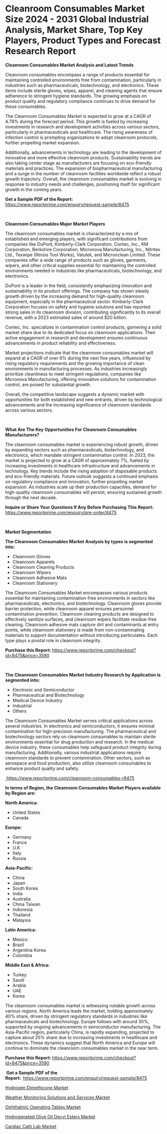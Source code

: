 <p><h1>Cleanroom Consumables Market Size 2024 - 2031 Global Industrial Analysis, Market Share, Top Key Players, Product Types and Forecast Research Report</h1></p><p><strong>Cleanroom Consumables Market Analysis and Latest Trends</strong></p>
<p><p>Cleanroom consumables encompass a range of products essential for maintaining controlled environments free from contamination, particularly in industries such as pharmaceuticals, biotechnology, and electronics. These items include sterile gloves, wipes, apparel, and cleaning agents that ensure adherence to stringent hygiene standards. The growing emphasis on product quality and regulatory compliance continues to drive demand for these consumables.</p><p>The Cleanroom Consumables Market is expected to grow at a CAGR of 4.79% during the forecast period. This growth is fueled by increasing investments in research and development activities across various sectors, particularly in pharmaceuticals and healthcare. The rising awareness of infection control is prompting organizations to adopt cleanroom protocols, further propelling market expansion. </p><p>Additionally, advancements in technology are leading to the development of innovative and more effective cleanroom products. Sustainability trends are also taking center stage as manufacturers are focusing on eco-friendly materials and practices. The expansion of biopharmaceutical manufacturing and a surge in the number of cleanroom facilities worldwide reflect a robust growth trajectory. Overall, the cleanroom consumables market is evolving in response to industry needs and challenges, positioning itself for significant growth in the coming years.</p></p>
<p><strong>Get a Sample PDF of the Report:&nbsp;</strong> <a href="https://www.reportprime.com/enquiry/request-sample/8475?utm_campaign=3&utm_medium=2&utm_source=Github&utm_content=ia&utm_term=26112024&utm_id=cleanroom-consumables">https://www.reportprime.com/enquiry/request-sample/8475</a></p>
<p>&nbsp;</p>
<p><strong>Cleanroom Consumables Major Market Players</strong></p>
<p><p>The cleanroom consumables market is characterized by a mix of established and emerging players, with significant contributions from companies like DuPont, Kimberly-Clark Corporation, Contec, Inc., KM Corporation, Berkshire Corporation, Micronova Manufacturing, Inc., Nitritex Ltd., Texwipe (Illinois Tool Works), Valutek, and Micronclean Limited. These companies offer a wide range of products such as gloves, garments, wipers, and other critical supplies essential for maintaining the controlled environments needed in industries like pharmaceuticals, biotechnology, and electronics.</p><p>DuPont is a leader in the field, consistently emphasizing innovation and sustainability in its product offerings. The company has shown steady growth driven by the increasing demand for high-quality cleanroom equipment, especially in the pharmaceutical sector. Kimberly-Clark Corporation focuses on safety and hygiene solutions and has reported strong sales in its cleanroom division, contributing significantly to its overall revenue, with a 2023 estimated sales of around $20 billion.</p><p>Contec, Inc. specializes in contamination control products, garnering a solid market share due to its dedicated focus on cleanroom applications. Their active engagement in research and development ensures continuous advancements in product reliability and effectiveness.</p><p>Market projections indicate that the cleanroom consumables market will expand at a CAGR of over 6% during the next five years, influenced by rising regulatory requirements and the growing importance of clean environments in manufacturing processes. As industries increasingly prioritize cleanliness to meet stringent regulations, companies like Micronova Manufacturing, offering innovative solutions for contamination control, are poised for substantial growth.</p><p>Overall, the competitive landscape suggests a dynamic market with opportunities for both established and new entrants, driven by technological advancements and the increasing significance of cleanroom standards across various sectors.</p></p>
<p>&nbsp;</p>
<p><strong>What Are The Key Opportunities For Cleanroom Consumables Manufacturers?</strong></p>
<p><p>The cleanroom consumables market is experiencing robust growth, driven by expanding sectors such as pharmaceuticals, biotechnology, and electronics, which mandate stringent contamination control. In 2023, the market is projected to grow at a CAGR of approximately 7%, fueled by increasing investments in healthcare infrastructure and advancements in technology. Key trends include the rising adoption of disposable products and eco-friendly materials. Future outlook suggests a continued emphasis on regulatory compliance and innovation, further propelling market expansion. As industries scale up their production capacities, demand for high-quality cleanroom consumables will persist, ensuring sustained growth through the next decade.</p></p>
<p><strong>Inquire or Share Your Questions If Any Before Purchasing This Report:</strong> <a href="https://www.reportprime.com/enquiry/pre-order/8475?utm_campaign=3&utm_medium=2&utm_source=Github&utm_content=ia&utm_term=26112024&utm_id=cleanroom-consumables">https://www.reportprime.com/enquiry/pre-order/8475</a></p>
<p>&nbsp;</p>
<p><strong>Market Segmentation</strong></p>
<p><strong>The Cleanroom Consumables Market Analysis by types is segmented into:</strong></p>
<p><ul><li>Cleanroom Gloves</li><li>Cleanroom Apparels</li><li>Cleanroom Cleaning Products</li><li>Cleanroom Wipers</li><li>Cleanroom Adhesive Mats</li><li>Cleanroom Stationery</li></ul></p>
<p><p>The Cleanroom Consumables Market encompasses various products essential for maintaining contamination-free environments in sectors like pharmaceuticals, electronics, and biotechnology. Cleanroom gloves provide barrier protection, while cleanroom apparel ensures personnel contamination prevention. Cleanroom cleaning products are designed to effectively sanitize surfaces, and cleanroom wipers facilitate residue-free cleaning. Cleanroom adhesive mats capture dirt and contaminants at entry points, while cleanroom stationery is made from non-contaminating materials to support documentation without introducing particulates. Each type plays a pivotal role in cleanroom integrity.</p></p>
<p><strong>Purchase this Report:&nbsp;</strong><a href="https://www.reportprime.com/checkout?id=8475&price=3590&utm_campaign=3&utm_medium=2&utm_source=Github&utm_content=ia&utm_term=26112024&utm_id=cleanroom-consumables">https://www.reportprime.com/checkout?id=8475&price=3590</a></p>
<p>&nbsp;</p>
<p><strong>The Cleanroom Consumables Market Industry Research by Application is segmented into:</strong></p>
<p><ul><li>Electronic and Semiconductor</li><li>Pharmaceutical and Biotechnology</li><li>Medical Device Industry</li><li>Industrial</li><li>Others</li></ul></p>
<p><p>The Cleanroom Consumables Market serves critical applications across several industries. In electronics and semiconductors, it ensures minimal contamination for high-precision manufacturing. The pharmaceutical and biotechnology sectors rely on cleanroom consumables to maintain sterile environments essential for drug production and research. In the medical device industry, these consumables help safeguard product integrity during manufacturing. Additionally, various industrial applications require cleanroom standards to prevent contamination. Other sectors, such as aerospace and food production, also utilize cleanroom consumables to enhance product quality and safety.</p></p>
<p><a href="https://www.reportprime.com/cleanroom-consumables-r8475?utm_campaign=3&utm_medium=2&utm_source=Github&utm_content=ia&utm_term=26112024&utm_id=cleanroom-consumables">&nbsp;https://www.reportprime.com/cleanroom-consumables-r8475</a></p>
<p><strong>In terms of Region, the Cleanroom Consumables Market Players available by Region are:</strong></p>
<p>
    <p> <strong> North America: </strong>
        <ul>
            <li>United States</li>
            <li>Canada</li>
        </ul>
        </p> 
    <p> <strong> Europe: </strong>
        <ul>
            <li>Germany</li>
            <li>France</li>
            <li>U.K.</li>
            <li>Italy</li>
            <li>Russia</li>
        </ul>
        </p> 
    <p> <strong> Asia-Pacific: </strong>
        <ul>
            <li>China</li>
            <li>Japan</li>
            <li>South Korea</li>
            <li>India</li>
            <li>Australia</li>
            <li>China Taiwan</li>
            <li>Indonesia</li>
            <li>Thailand</li>
            <li>Malaysia</li>
        </ul>
        </p> 
    <p> <strong> Latin America: </strong>
        <ul>
            <li>Mexico</li>
            <li>Brazil</li>
            <li>Argentina Korea</li>
            <li>Colombia</li>
        </ul>
        </p> 
    <p> <strong> Middle East & Africa: </strong>
        <ul>
            <li>Turkey</li>
            <li>Saudi</li>
            <li>Arabia</li>
            <li>UAE</li>
            <li>Korea</li>
        </ul>
    </p>
    </p>
<p><p>The cleanroom consumables market is witnessing notable growth across various regions. North America leads the market, holding approximately 40% share, driven by stringent regulatory standards in industries like pharmaceuticals and biotechnology. Europe follows with around 30%, supported by ongoing advancements in semiconductor manufacturing. The Asia-Pacific region, particularly China, is rapidly expanding, projected to capture about 25% share due to increasing investments in healthcare and electronics. These dynamics suggest that North America and Europe will continue to dominate the cleanroom consumables market in the near term.</p></p>
<p><strong>Purchase this Report: </strong><a href="https://www.reportprime.com/checkout?id=8475&price=3590&utm_campaign=3&utm_medium=2&utm_source=Github&utm_content=ia&utm_term=26112024&utm_id=cleanroom-consumables">https://www.reportprime.com/checkout?id=8475&price=3590</a></p>
<p>&nbsp;<strong>Get a Sample PDF of the Report:&nbsp;&nbsp;</strong><a href="https://www.reportprime.com/enquiry/request-sample/8475?utm_campaign=3&utm_medium=2&utm_source=Github&utm_content=ia&utm_term=26112024&utm_id=cleanroom-consumables">https://www.reportprime.com/enquiry/request-sample/8475</a></p>
<p><strong></strong></p>
<p><p><a href="https://www.linkedin.com/pulse/market-dynamics-future-trends-global-hydrogen-dimethicone-9vdye?utm_campaign=3&utm_medium=2&utm_source=Github&utm_content=ia&utm_term=26112024&utm_id=cleanroom-consumables">Hydrogen Dimethicone Market</a></p><p><a href="https://issuu.com/reportprime-2/docs/weather-monitoring-solutions-and-se_9f704f15e60189?utm_campaign=3&utm_medium=2&utm_source=Github&utm_content=ia&utm_term=26112024&utm_id=cleanroom-consumables">Weather Monitoring Solutions and Services Market</a></p><p><a href="https://github.com/RunaHaque64/Market-Research-Report-List-1/blob/main/ophthalmic-operating-tables-market.md?utm_campaign=3&utm_medium=2&utm_source=Github&utm_content=ia&utm_term=26112024&utm_id=cleanroom-consumables">Ophthalmic Operating Tables Market</a></p><p><a href="https://www.linkedin.com/pulse/hydrogenated-olive-oil-decyl-esters-market-strategic-lsa4e?utm_campaign=3&utm_medium=2&utm_source=Github&utm_content=ia&utm_term=26112024&utm_id=cleanroom-consumables">Hydrogenated Olive Oil Decyl Esters Market</a></p><p><a href="https://github.com/sca704osol/Market-Research-Report-List-1/blob/main/cardiac-cath-lab-market.md?utm_campaign=3&utm_medium=2&utm_source=Github&utm_content=ia&utm_term=26112024&utm_id=cleanroom-consumables">Cardiac Cath Lab Market</a></p></p>